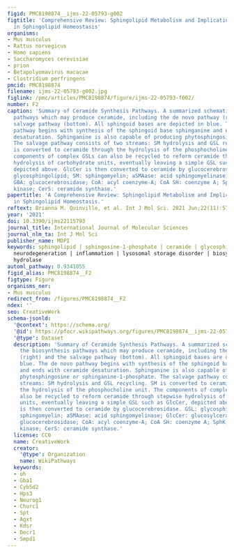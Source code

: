```yaml
---
figid: PMC8198874__ijms-22-05793-g002
figtitle: 'Comprehensive Review: Sphingolipid Metabolism and Implications of Disruption
  in Sphingolipid Homeostasis'
organisms:
- Mus musculus
- Rattus norvegicus
- Homo sapiens
- Saccharomyces cerevisiae
- prion
- Betapolyomavirus macacae
- Clostridium perfringens
pmcid: PMC8198874
filename: ijms-22-05793-g002.jpg
figlink: /pmc/articles/PMC8198874/figure/ijms-22-05793-f002/
number: F2
caption: 'Summary of Ceramide Synthesis Pathways. A summarized schematic of the biosynthesis
  pathways which may produce ceramide, including the de novo pathway (right) and the
  salvage pathway (bottom). All sphingoid bases are depicted in blue. The de novo
  pathway begins with synthesis of the sphingoid base sphinganine and ends with ceramide
  desaturation. Sphinganine is also capable of producing phytosphingosine or sphinganine-1-phosphate.
  The salvage pathway consists of two streams: SM hydrolysis and GSL recycling. SM
  is converted to ceramide through the hydrolysis of the phosphocholine unit. The
  components of complex GSLs can also be recycled to reform ceramide through stepwise
  hydrolysis of carbohydrate units, eventually leaving a simple GSL such as GlcCer,
  depicted above. GlcCer is then converted to ceramide by glucocerebrosidase. GSL:
  glycosphingolipid; SM: sphingomyelin; aSMAase: acid sphingomyelinase; GlcCer: glucosylceramide;
  GBA: glucocerebrosidase; CoA: acyl coenzyme-A; CoA SH: coenzyme A; SphK; sphingosine
  kinase; CerS: ceramide synthase.'
papertitle: 'A Comprehensive Review: Sphingolipid Metabolism and Implications of Disruption
  in Sphingolipid Homeostasis.'
reftext: Brianna M. Quinville, et al. Int J Mol Sci. 2021 Jun;22(11):5793.
year: '2021'
doi: 10.3390/ijms22115793
journal_title: International Journal of Molecular Sciences
journal_nlm_ta: Int J Mol Sci
publisher_name: MDPI
keywords: sphingolipid | sphingosine-1-phosphate | ceramide | glycosphingolipids |
  neurodegeneration | inflammation | lysosomal storage disorder | biosynthesis | glycosyl
  hydrolase
automl_pathway: 0.9341055
figid_alias: PMC8198874__F2
figtype: Figure
organisms_ner:
- Mus musculus
redirect_from: /figures/PMC8198874__F2
ndex: ''
seo: CreativeWork
schema-jsonld:
  '@context': https://schema.org/
  '@id': https://pfocr.wikipathways.org/figures/PMC8198874__ijms-22-05793-g002.html
  '@type': Dataset
  description: 'Summary of Ceramide Synthesis Pathways. A summarized schematic of
    the biosynthesis pathways which may produce ceramide, including the de novo pathway
    (right) and the salvage pathway (bottom). All sphingoid bases are depicted in
    blue. The de novo pathway begins with synthesis of the sphingoid base sphinganine
    and ends with ceramide desaturation. Sphinganine is also capable of producing
    phytosphingosine or sphinganine-1-phosphate. The salvage pathway consists of two
    streams: SM hydrolysis and GSL recycling. SM is converted to ceramide through
    the hydrolysis of the phosphocholine unit. The components of complex GSLs can
    also be recycled to reform ceramide through stepwise hydrolysis of carbohydrate
    units, eventually leaving a simple GSL such as GlcCer, depicted above. GlcCer
    is then converted to ceramide by glucocerebrosidase. GSL: glycosphingolipid; SM:
    sphingomyelin; aSMAase: acid sphingomyelinase; GlcCer: glucosylceramide; GBA:
    glucocerebrosidase; CoA: acyl coenzyme-A; CoA SH: coenzyme A; SphK; sphingosine
    kinase; CerS: ceramide synthase.'
  license: CC0
  name: CreativeWork
  creator:
    '@type': Organization
    name: WikiPathways
  keywords:
  - oh
  - Gba1
  - Cyb5d2
  - Hps3
  - Neurog1
  - Churc1
  - Spt
  - Agxt
  - Kdsr
  - Decr1
  - Smpd1
---
```

